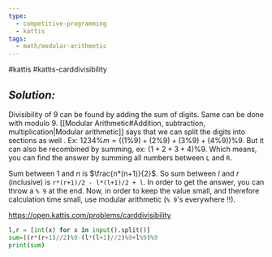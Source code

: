 ```yaml
---
type:
  - competitive-programming
  - kattis
tags:
  - math/modular-arithmetic
---
```

#kattis #kattis-carddivisibility

## _Solution:_
Divisibility of 9 can be found by adding the sum of digits. Same can be done with modulo 9. [[Modular Arithmetic#Addition, subtraction, multiplication|Modular arithmetic]] says that we can split the digits into sections as well . Ex: $1234\%m=((1\%9)+(2\%9)+(3\%9)+(4\%9))\%9$. But it can also be recombined by summing, ex: $(1+2+3+4)\%9$. Which means, you can find the answer by summing all numbers between `L` and `R`.

Sum between $1$ and $n$ is $\frac{n*(n+1)}{2}$. So sum between $l$ and $r$ (inclusive) is `r*(r+1)/2 - l*(l+1)/2 + l`. In order to get the answer, you can throw a `% 9` at the end. Now, in order to keep the value small, and therefore calculation time small, use modular arithmetic (`% 9`'s everywhere ‼).

https://open.kattis.com/problems/carddivisibility
```python
l,r = [int(x) for x in input().split()]
sum=((r*(r+1)//2)%9-(l*(l+1)//2)%9+l%9)%9
print(sum)
```

